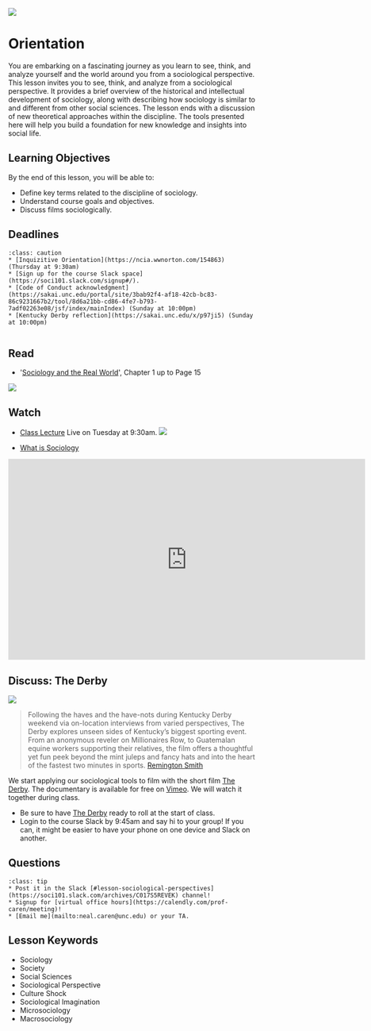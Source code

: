 ![](../images/REALWORLD7_FIG01_CO.jpg)

# Orientation

You are embarking on a fascinating journey as you learn to see, think, and analyze yourself and the world around you from a sociological perspective. This lesson invites you to see, think, and analyze from a sociological perspective. It provides a brief overview of the historical and intellectual development of sociology, along with describing how sociology is similar to and different from other social sciences. The lesson ends with a discussion of new theoretical approaches within the discipline. The tools presented here will help you build a foundation for new knowledge and insights into social life.

## Learning Objectives

By the end of this lesson, you will be able to:
* Define key terms related to the discipline of sociology.
* Understand course goals and objectives.
* Discuss films sociologically.




## Deadlines

```{admonition} Be sure to hand these assignments in this week:
:class: caution
* [Inquizitive Orientation](https://ncia.wwnorton.com/154863) (Thursday at 9:30am)
* [Sign up for the course Slack space](https://soci101.slack.com/signup#/).
* [Code of Conduct acknowledgment](https://sakai.unc.edu/portal/site/3bab92f4-af18-42cb-bc83-86c9231667b2/tool/8d6a21bb-cd86-4fe7-b793-7adf02263e08/jsf/index/mainIndex) (Sunday at 10:00pm)
* [Kentucky Derby reflection](https://sakai.unc.edu/x/p97ji5) (Sunday at 10:00pm)


```


## Read
* '[Sociology and the Real World](https://digital.wwnorton.com/87056/r/goto/cfi/20!/4)', Chapter 1 up to Page 15    

![](https://cdn.wwnorton.com/dam_booktitles/733/img/cover/9780393419337_300.jpeg)


## Watch

* [Class Lecture](https://unc.zoom.us/j/96531859232) Live on Tuesday at 9:30am.
![](https://www.insidehighered.com/sites/default/server_files/styles/large-copy/public/media/zoom.jpg?itok=sJhgdl7F)

* [What is Sociology](https://www.youtube.com/watch?v=YnCJU6PaCio)




<iframe
width="720"
height="405"
    src="https://www.youtube.com/embed/YnCJU6PaCio"
    frameborder="0"
    allowfullscreen
></iframe>


## Discuss: The Derby
![](../images/the_derby.jpg)


> Following the haves and the have-nots during Kentucky Derby weekend via on-location interviews from varied perspectives, The Derby explores unseen sides of Kentucky’s biggest sporting event. From an anonymous reveler on Millionaires Row, to Guatemalan equine workers supporting their relatives, the film offers a thoughtful yet fun peek beyond the mint juleps and fancy hats and into the heart of the fastest two minutes in sports. [Remington Smith](https://www.theremingtonsmith.com/thederby)

We start applying our sociological tools to film  with the short film [The Derby](https://vimeo.com/333091980). The documentary is available for free on [Vimeo](https://vimeo.com/333091980). We will watch it together during class.  
* Be sure to have [The Derby](https://vimeo.com/333091980) ready to roll at the start of class.
* Login to the course Slack by 9:45am and say hi to your group! If you can, it might be easier to have your phone on one device and Slack on another.

## Questions

```{admonition} If you have any questions at all about what you are supposed to do on this assignment, please remember I am here to help. Reach out any time so I can support your success.
:class: tip
* Post it in the Slack [#lesson-sociological-perspectives](https://soci101.slack.com/archives/C017S5REVEK) channel!
* Signup for [virtual office hours](https://calendly.com/prof-caren/meeting)!
* [Email me](mailto:neal.caren@unc.edu) or your TA.
```

## Lesson Keywords

- Sociology
- Society
- Social Sciences
- Sociological Perspective
- Culture Shock
- Sociological Imagination
- Microsociology
- Macrosociology
